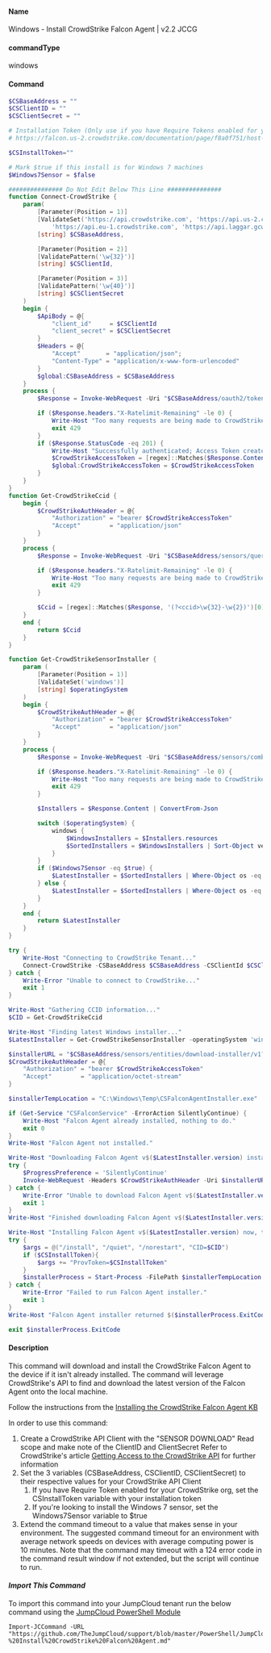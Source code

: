 #### Name

Windows - Install CrowdStrike Falcon Agent | v2.2 JCCG

#### commandType

windows

#### Command

```powershell
$CSBaseAddress = ""
$CSClientID = ""
$CSClientSecret = ""

# Installation Token (Only use if you have Require Tokens enabled for your organization)
# https://falcon.us-2.crowdstrike.com/documentation/page/f8a0f751/host-and-host-group-management#x7be77b4

$CSInstallToken=""

# Mark $true if this install is for Windows 7 machines
$Windows7Sensor = $false

############### Do Not Edit Below This Line ###############
function Connect-CrowdStrike {
    param(
        [Parameter(Position = 1)]
        [ValidateSet('https://api.crowdstrike.com', 'https://api.us-2.crowdstrike.com',
            'https://api.eu-1.crowdstrike.com', 'https://api.laggar.gcw.crowdstrike.com')]
        [string] $CSBaseAddress,

        [Parameter(Position = 2)]
        [ValidatePattern('\w{32}')]
        [string] $CSClientId,

        [Parameter(Position = 3)]
        [ValidatePattern('\w{40}')]
        [string] $CSClientSecret
    )
    begin {
        $ApiBody = @{
            "client_id"     = $CSClientId
            "client_secret" = $CSClientSecret
        }
        $Headers = @{
            "Accept"       = "application/json";
            "Content-Type" = "application/x-www-form-urlencoded"
        }
        $global:CSBaseAddress = $CSBaseAddress
    }
    process {
        $Response = Invoke-WebRequest -Uri "$CSBaseAddress/oauth2/token" -Method Post -Headers $Headers -Body $ApiBody -UseBasicParsing

        if ($Response.headers."X-Ratelimit-Remaining" -le 0) {
            Write-Host "Too many requests are being made to CrowdStrike services..."
            exit 429
        }
        if ($Response.StatusCode -eq 201) {
            Write-Host "Successfully authenticated; Access Token created"
            $CrowdStrikeAccessToken = [regex]::Matches($Response.Content, '"(?<name>access_token)": "(?<access_token>.*)",')[0].Groups['access_token'].Value
            $global:CrowdStrikeAccessToken = $CrowdStrikeAccessToken
        }
    }
}
function Get-CrowdStrikeCcid {
    begin {
        $CrowdStrikeAuthHeader = @{
            "Authorization" = "bearer $CrowdStrikeAccessToken"
            "Accept"        = "application/json"
        }
    }
    process {
        $Response = Invoke-WebRequest -Uri "$CSBaseAddress/sensors/queries/installers/ccid/v1" -method Get -Headers $CrowdStrikeAuthHeader -UseBasicParsing

        if ($Response.headers."X-Ratelimit-Remaining" -le 0) {
            Write-Host "Too many requests are being made to CrowdStrike services..."
            exit 429
        }

        $Ccid = [regex]::Matches($Response, '(?<ccid>\w{32}-\w{2})')[0].Groups['ccid'].Value
    }
    end {
        return $Ccid
    }
}

function Get-CrowdStrikeSensorInstaller {
    param (
        [Parameter(Position = 1)]
        [ValidateSet('windows')]
        [string] $operatingSystem
    )
    begin {
        $CrowdStrikeAuthHeader = @{
            "Authorization" = "bearer $CrowdStrikeAccessToken"
            "Accept"        = "application/json"
        }
    }
    process {
        $Response = Invoke-WebRequest -Uri "$CSBaseAddress/sensors/combined/installers/v1?filter=platform:%27windows%27" -method Get -Headers $CrowdStrikeAuthHeader -UseBasicParsing

        if ($Response.headers."X-Ratelimit-Remaining" -le 0) {
            Write-Host "Too many requests are being made to CrowdStrike services..."
            exit 429
        }

        $Installers = $Response.Content | ConvertFrom-Json

        switch ($operatingSystem) {
            windows {
                $WindowsInstallers = $Installers.resources
                $SortedInstallers = $WindowsInstallers | Sort-Object version -Descending
            }
        }
        if ($Windows7Sensor -eq $true) {
            $LatestInstaller = $SortedInstallers | Where-Object os -eq "Windows 7" | Select -First 1
        } else {
            $LatestInstaller = $SortedInstallers | Where-Object os -eq "Windows"| Select-Object -First 1
        }
    }
    end {
        return $LatestInstaller
    }
}

try {
    Write-Host "Connecting to CrowdStrike Tenant..."
    Connect-CrowdStrike -CSBaseAddress $CSBaseAddress -CSClientId $CSClientId -CSClientSecret $CSClientSecret
} catch {
    Write-Error "Unable to connect to CrowdStrike..."
    exit 1
}

Write-Host "Gathering CCID information..."
$CID = Get-CrowdStrikeCcid

Write-Host "Finding latest Windows installer..."
$LatestInstaller = Get-CrowdStrikeSensorInstaller -operatingSystem 'windows'

$installerURL = "$CSBaseAddress/sensors/entities/download-installer/v1?id=$($LatestInstaller.sha256)"
$CrowdStrikeAuthHeader = @{
    "Authorization" = "bearer $CrowdStrikeAccessToken"
    "Accept"        = "application/octet-stream"
}

$installerTempLocation = "C:\Windows\Temp\CSFalconAgentInstaller.exe"

if (Get-Service "CSFalconService" -ErrorAction SilentlyContinue) {
    Write-Host "Falcon Agent already installed, nothing to do."
    exit 0
}
Write-Host "Falcon Agent not installed."

Write-Host "Downloading Falcon Agent v$($LatestInstaller.version) installer now."
try {
    $ProgressPreference = 'SilentlyContinue'
    Invoke-WebRequest -Headers $CrowdStrikeAuthHeader -Uri $installerURL -UseBasicParsing -OutFile $installerTempLocation
} catch {
    Write-Error "Unable to download Falcon Agent v$($LatestInstaller.version) installer."
    exit 1
}
Write-Host "Finished downloading Falcon Agent v$($LatestInstaller.version) installer."

Write-Host "Installing Falcon Agent v$($LatestInstaller.version) now, this may take a few minutes."
try {
    $args = @("/install", "/quiet", "/norestart", "CID=$CID")
    if ($CSInstallToken){
        $args += "ProvToken=$CSInstallToken"
    }
    $installerProcess = Start-Process -FilePath $installerTempLocation -Wait -PassThru -ArgumentList $args
} catch {
    Write-Error "Failed to run Falcon Agent installer."
    exit 1
}
Write-Host "Falcon Agent installer returned $($installerProcess.ExitCode)."

exit $installerProcess.ExitCode

```

#### Description

This command will download and install the CrowdStrike Falcon Agent to the device if it isn't already installed. The command will leverage CrowdStrike's API to find and download the latest version of the Falcon Agent onto the local machine.

Follow the instructions from the [Installing the CrowdStrike Falcon Agent KB](https://support.jumpcloud.com/s/article/Installing-the-Crowdstrike-Falcon-Agent#InstallWindows)

In order to use this command:

1. Create a CrowdStrike API Client with the "SENSOR DOWNLOAD" Read scope and make note of the ClientID and ClientSecret Refer to CrowdStrike's article [Getting Access to the CrowdStrike API](https://www.crowdstrike.com/blog/tech-center/get-access-falcon-apis/) for further information
2. Set the 3 variables (CSBaseAddress, CSClientID, CSClientSecret) to their respective values for your CrowdStrike API Client
    1. If you have Require Token enabled for your CrowdStrike org, set the CSInstallToken variable with your installation token
    2. If you're looking to install the Windows 7 sensor, set the Windows7Sensor variable to $true
3. Extend the command timeout to a value that makes sense in your environment. The suggested command timeout for an environment with average network speeds on devices with average computing power is 10 minutes. Note that the command may timeout with a 124 error code in the command result window if not extended, but the script will continue to run.

#### _Import This Command_

To import this command into your JumpCloud tenant run the below command using the [JumpCloud PowerShell Module](https://github.com/TheJumpCloud/support/wiki/Installing-the-JumpCloud-PowerShell-Module)

```
Import-JCCommand -URL "https://github.com/TheJumpCloud/support/blob/master/PowerShell/JumpCloud%20Commands%20Gallery/Windows%20Commands/Windows%20-%20Install%20CrowdStrike%20Falcon%20Agent.md"
```
